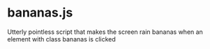 bananas.js
==========

Utterly pointless script that makes the screen rain bananas when an element with class bananas is clicked
